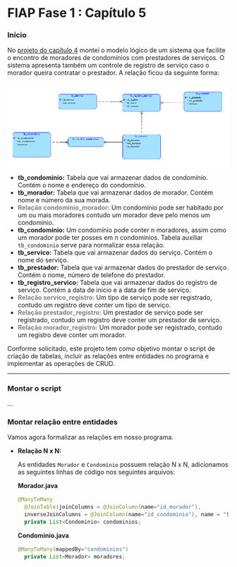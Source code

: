 <h1>FIAP Fase 1 : Capítulo 5 </h1>

<h3>Início</h3>

No <a href="https://github.com/Amorim-cyber/fiap2_fase1_cap4">projeto do capítulo 4</a> montei o modelo lógico de um sistema que facilite o encontro de moradores de condomínios com prestadores de serviços. O sistema apresenta também um controle de registro de serviço caso o morador queira contratar o prestador.  A relação ficou da seguinte forma: 

<img src="assets/tabelas.PNG">

* <b>tb_condominio:</b> Tabela que vai armazenar dados de condomínio. Contém o nome e endereço do condomínio.
* <b>tb_morador:</b> Tabela que vai armazenar dados de morador. Contém nome e número da sua morada. 
* <b style="color:grey">Relação condominio_morador:</b> Um condomínio pode ser habitado por um ou mais moradores contudo um morador deve pelo menos um condomínio.
* <b>tb_condominio:</b> Um condomínio pode conter n moradores, assim como um morador pode ter posses em n condomínios. Tabela auxiliar `tb_condominio` serve para normalizar essa relação.
* <b>tb_servico:</b> Tabela que vai armazenar dados do serviço. Contém o nome do serviço.
* <b>tb_prestador:</b> Tabela que vai armazenar dados do prestador de serviço. Contém o nome, número de telefone do prestador.
* <b>tb_registro_servico:</b> Tabela que vai armazenar dados do registro de serviço. Contém a data de inicio e a data de fim de serviço.
* <b style="color:grey">Relação servico_registro:</b> Um tipo de serviço pode ser registrado, contudo um registro deve conter um tipo de serviço.
* <b style="color:grey">Relação prestador_registro:</b> Um prestador de serviço pode ser registrado, contudo um registro deve conter um prestador de serviço.
* <b style="color:grey">Relação morador_registro:</b> Um morador pode ser registrado, contudo um registro deve conter um morador.

Conforme solicitado, este projeto tem como objetivo montar o script de criação de tabelas, incluir as relações entre entidades no programa e implementar as operações de CRUD.

<HR> 

<h3>Montar o script</h3>

...

<h3>Montar relação entre entidades</h3>

Vamos agora formalizar as relações em nosso programa.

* <b>Relação N x N:</b> 

  As entidades `Morador` e `Condomínio` possuem relação N x N, adicionamos as seguintes linhas de código nos seguintes arquivos:

  <b>Morador.java</b>

  ````java
  @ManyToMany
  	@JoinTable(joinColumns = @JoinColumn(name="id_morador"), 
  	inverseJoinColumns = @JoinColumn(name="id_condominio"), name = "tb_registro_condominio")
  	private List<Condominio> condominios;
  ````

   <b>Condominio.java</b>

  ````java
  @ManyToMany(mappedBy="condominios")
  	private List<Morador> moradores;
  ````

  